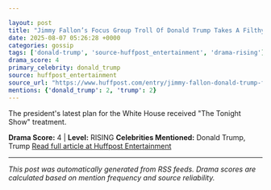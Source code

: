 ```yaml
---

layout: post
title: "Jimmy Fallon’s Focus Group Troll Of Donald Trump Takes A Filthy Turn"
date: 2025-08-07 05:26:28 +0000
categories: gossip
tags: ['donald-trump', 'source-huffpost_entertainment', 'drama-rising']
drama_score: 4
primary_celebrity: donald_trump
source: huffpost_entertainment
source_url: "https://www.huffpost.com/entry/jimmy-fallon-donald-trump-focus-group_n_6891d891e4b0eacd23de867a"
mentions: {'donald_trump': 2, 'trump': 2}
---
```


The president's latest plan for the White House received "The Tonight Show" treatment.

**Drama Score:** 4 | **Level:** RISING **Celebrities Mentioned:** Donald Trump, Trump [Read full article at Huffpost Entertainment](https://www.huffpost.com/entry/jimmy-fallon-donald-trump-focus-group_n_6891d891e4b0eacd23de867a)

---

*This post was automatically generated from RSS feeds. Drama scores are calculated based on mention frequency and source reliability.*